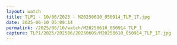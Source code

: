 ```yaml
---
layout: watch
title: TLP1 - 10/06/2025 - M20250610_050914_TLP_1T.jpg
date: 2025-06-10 05:09:14
permalink: /2025/06/10/watch/M20250610_050914_TLP_1
capture: TLP1/2025/202506/20250609/M20250610_050914_TLP_1T.jpg
---
```

